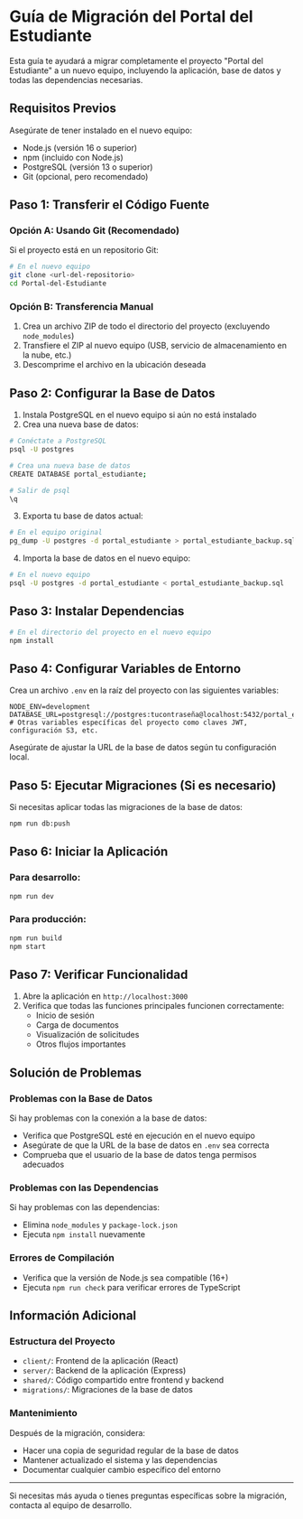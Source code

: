 # Guía de Migración del Portal del Estudiante

Esta guía te ayudará a migrar completamente el proyecto "Portal del Estudiante" a un nuevo equipo, incluyendo la aplicación, base de datos y todas las dependencias necesarias.

## Requisitos Previos

Asegúrate de tener instalado en el nuevo equipo:

- Node.js (versión 16 o superior)
- npm (incluido con Node.js)
- PostgreSQL (versión 13 o superior)
- Git (opcional, pero recomendado)

## Paso 1: Transferir el Código Fuente

### Opción A: Usando Git (Recomendado)

Si el proyecto está en un repositorio Git:

```bash
# En el nuevo equipo
git clone <url-del-repositorio>
cd Portal-del-Estudiante
```

### Opción B: Transferencia Manual

1. Crea un archivo ZIP de todo el directorio del proyecto (excluyendo `node_modules`)
2. Transfiere el ZIP al nuevo equipo (USB, servicio de almacenamiento en la nube, etc.)
3. Descomprime el archivo en la ubicación deseada

## Paso 2: Configurar la Base de Datos

1. Instala PostgreSQL en el nuevo equipo si aún no está instalado
2. Crea una nueva base de datos:

```bash
# Conéctate a PostgreSQL
psql -U postgres

# Crea una nueva base de datos
CREATE DATABASE portal_estudiante;

# Salir de psql
\q
```

3. Exporta tu base de datos actual:

```bash
# En el equipo original
pg_dump -U postgres -d portal_estudiante > portal_estudiante_backup.sql
```

4. Importa la base de datos en el nuevo equipo:

```bash
# En el nuevo equipo
psql -U postgres -d portal_estudiante < portal_estudiante_backup.sql
```

## Paso 3: Instalar Dependencias

```bash
# En el directorio del proyecto en el nuevo equipo
npm install
```

## Paso 4: Configurar Variables de Entorno

Crea un archivo `.env` en la raíz del proyecto con las siguientes variables:

```
NODE_ENV=development
DATABASE_URL=postgresql://postgres:tucontraseña@localhost:5432/portal_estudiante
# Otras variables específicas del proyecto como claves JWT, configuración S3, etc.
```

Asegúrate de ajustar la URL de la base de datos según tu configuración local.

## Paso 5: Ejecutar Migraciones (Si es necesario)

Si necesitas aplicar todas las migraciones de la base de datos:

```bash
npm run db:push
```

## Paso 6: Iniciar la Aplicación

### Para desarrollo:

```bash
npm run dev
```

### Para producción:

```bash
npm run build
npm start
```

## Paso 7: Verificar Funcionalidad

1. Abre la aplicación en `http://localhost:3000`
2. Verifica que todas las funciones principales funcionen correctamente:
   - Inicio de sesión
   - Carga de documentos
   - Visualización de solicitudes
   - Otros flujos importantes

## Solución de Problemas

### Problemas con la Base de Datos

Si hay problemas con la conexión a la base de datos:
- Verifica que PostgreSQL esté en ejecución en el nuevo equipo
- Asegúrate de que la URL de la base de datos en `.env` sea correcta
- Comprueba que el usuario de la base de datos tenga permisos adecuados

### Problemas con las Dependencias

Si hay problemas con las dependencias:
- Elimina `node_modules` y `package-lock.json`
- Ejecuta `npm install` nuevamente

### Errores de Compilación

- Verifica que la versión de Node.js sea compatible (16+)
- Ejecuta `npm run check` para verificar errores de TypeScript

## Información Adicional

### Estructura del Proyecto

- `client/`: Frontend de la aplicación (React)
- `server/`: Backend de la aplicación (Express)
- `shared/`: Código compartido entre frontend y backend
- `migrations/`: Migraciones de la base de datos

### Mantenimiento

Después de la migración, considera:
- Hacer una copia de seguridad regular de la base de datos
- Mantener actualizado el sistema y las dependencias
- Documentar cualquier cambio específico del entorno

---

Si necesitas más ayuda o tienes preguntas específicas sobre la migración, contacta al equipo de desarrollo. 